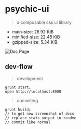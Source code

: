 # psychic-ui

> a composable css ui library
- main-size: 28.92 KiB
- minified-size: 22.48 KiB
- gzipped-size: 5.34 KiB

![Doc Page](examples/assets/doc.png)

## dev-flow

> development

```
grunt start;
open http://localhost:8000
```

> commiting

```
grunt build;
// to get new screenshot of docs
// replace stats output in readme
// commit like normal
```
